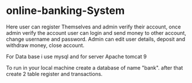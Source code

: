 # online-banking-System
Here user can register Themselves and admin verify their account, once admin verify the account user can login and send money to other account, change username and password. Admin can edit user details, deposit and withdraw money, close account.


For Data base i use mysql and for server Apache tomcat 9

To run in your local machine create a database of name "bank".
after that create 2 table register and transactions.
